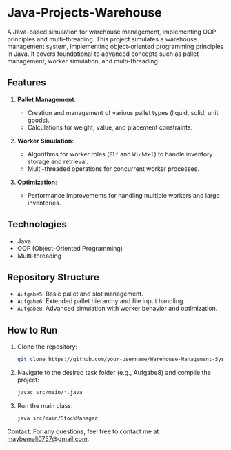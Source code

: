# Java-Projects-Warehouse
A Java-based simulation for warehouse management, implementing OOP principles and multi-threading.
This project simulates a warehouse management system, implementing object-oriented programming principles in Java. It covers foundational to advanced concepts such as pallet management, worker simulation, and multi-threading.

## Features
1. **Pallet Management**: 
   - Creation and management of various pallet types (liquid, solid, unit goods).
   - Calculations for weight, value, and placement constraints.

2. **Worker Simulation**:
   - Algorithms for worker roles (`Elf` and `Wichtel`) to handle inventory storage and retrieval.
   - Multi-threaded operations for concurrent worker processes.

3. **Optimization**:
   - Performance improvements for handling multiple workers and large inventories.

## Technologies
- Java
- OOP (Object-Oriented Programming)
- Multi-threading

## Repository Structure
- `Aufgabe5`: Basic pallet and slot management.
- `Aufgabe6`: Extended pallet hierarchy and file input handling.
- `Aufgabe8`: Advanced simulation with worker behavior and optimization.

## How to Run
1. Clone the repository:
   ```bash
   git clone https://github.com/your-username/Warehouse-Management-System.git
2. Navigate to the desired task folder (e.g., Aufgabe8) and compile the project:
   ```bash
   javac src/main/*.java
3. Run the main class:
   ```bash
   java src/main/StockManager

Contact:
For any questions, feel free to contact me at maybemali0757@gmail.com.

